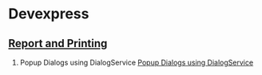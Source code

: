 # Devexpress

## [Report and Printing](./dxReport.md)

1. Popup Dialogs using DialogService
[Popup Dialogs using DialogService](https://www.devexpress.com/Support/Center/Question/Details/T153418/popup-dialogs-using-dialogservice)

